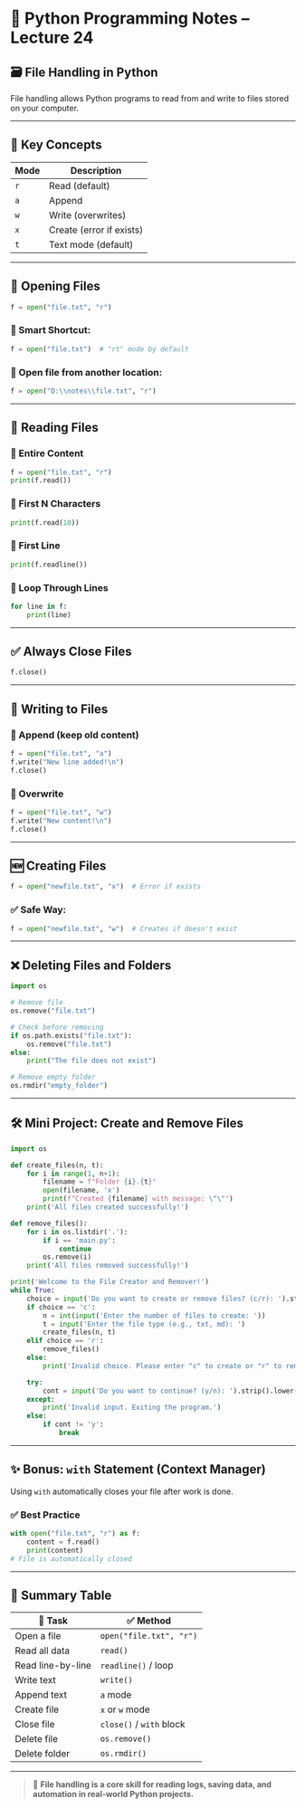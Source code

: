 # 📂 Python Programming Notes – Lecture 24

## 🗃️ File Handling in Python

File handling allows Python programs to read from and write to files stored on your computer.

---

## 🔑 Key Concepts

| Mode | Description              |
| ---- | ------------------------ |
| `r`  | Read (default)           |
| `a`  | Append                   |
| `w`  | Write (overwrites)       |
| `x`  | Create (error if exists) |
| `t`  | Text mode (default)      |

---

## 📘 Opening Files

```python
f = open("file.txt", "r")
```

### 🧠 Smart Shortcut:

```python
f = open("file.txt")  # "rt" mode by default
```

### 📂 Open file from another location:

```python
f = open("D:\\notes\\file.txt", "r")
```

---

## 📖 Reading Files

### 🔹 Entire Content

```python
f = open("file.txt", "r")
print(f.read())
```

### 🔹 First N Characters

```python
print(f.read(10))
```

### 🔹 First Line

```python
print(f.readline())
```

### 🔹 Loop Through Lines

```python
for line in f:
    print(line)
```

---

## ✅ Always Close Files

```python
f.close()
```

---

## 📝 Writing to Files

### 🔹 Append (keep old content)

```python
f = open("file.txt", "a")
f.write("New line added!\n")
f.close()
```

### 🔹 Overwrite

```python
f = open("file.txt", "w")
f.write("New content!\n")
f.close()
```

---

## 🆕 Creating Files

```python
f = open("newfile.txt", "x")  # Error if exists
```

### ✅ Safe Way:

```python
f = open("newfile.txt", "w")  # Creates if doesn't exist
```

---

## ❌ Deleting Files and Folders

```python
import os

# Remove file
os.remove("file.txt")

# Check before removing
if os.path.exists("file.txt"):
    os.remove("file.txt")
else:
    print("The file does not exist")

# Remove empty folder
os.rmdir("empty_folder")
```

---

## 🛠️ Mini Project: Create and Remove Files

```python
import os

def create_files(n, t):
    for i in range(1, n+1):
        filename = f"Folder {i}.{t}"
        open(filename, 'x')
        print(f"Created {filename} with message: \"\"")
    print('All files created successfully!')

def remove_files():
    for i in os.listdir('.'):
        if i == 'main.py':
            continue
        os.remove(i)
    print('All files removed successfully!')

print('Welcome to the File Creator and Remover!')
while True:
    choice = input('Do you want to create or remove files? (c/r): ').strip().lower()
    if choice == 'c':
        n = int(input('Enter the number of files to create: '))
        t = input('Enter the file type (e.g., txt, md): ')
        create_files(n, t)
    elif choice == 'r':
        remove_files()
    else:
        print('Invalid choice. Please enter "c" to create or "r" to remove files.')

    try:
        cont = input('Do you want to continue? (y/n): ').strip().lower()
    except:
        print('Invalid input. Exiting the program.')
    else:
        if cont != 'y':
            break
```

---

## ✨ Bonus: `with` Statement (Context Manager)

Using `with` automatically closes your file after work is done.

### ✅ Best Practice

```python
with open("file.txt", "r") as f:
    content = f.read()
    print(content)
# File is automatically closed
```

---

## 🧾 Summary Table

| 🔧 Task           | ✅ Method                 |
| ----------------- | ------------------------ |
| Open a file       | `open("file.txt", "r")`  |
| Read all data     | `read()`                 |
| Read line-by-line | `readline()` / loop      |
| Write text        | `write()`                |
| Append text       | `a` mode                 |
| Create file       | `x` or `w` mode          |
| Close file        | `close()` / `with` block |
| Delete file       | `os.remove()`            |
| Delete folder     | `os.rmdir()`             |

---

> 🧠 **File handling is a core skill for reading logs, saving data, and automation in real-world Python projects.**

